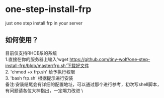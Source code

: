 # one-step-install-frp
just one step install frp in your server  
## 如何使用？  
目前仅支持RHCE系的系统 \
1.直接在你的服务器上输入'wget https://github.com/tiny-wolf/one-step-install-frp/blob/master/frp.sh'下载好文件  \
2. 'chmod +x frp.sh' 给予执行权限  \
3. 'bash frp.sh' 根据提示进行安装  \
备注:安装结尾会有详细的配置地址，可以通过那个进行参考，初次写shell脚本，有问题请各位大神指出，一定竭力改进  \

